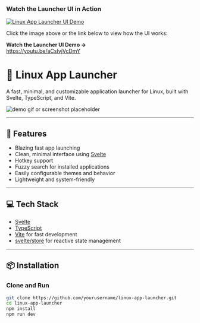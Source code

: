 ###  Watch the Launcher UI in Action

[![Linux App Launcher UI Demo](https://img.youtube.com/vi/aCsIvjVcDmY/0.jpg)](https://youtu.be/aCsIvjVcDmY)

Click the image above or the link below to view how the UI works:

**Watch the Launcher UI Demo →**  
https://youtu.be/aCsIvjVcDmY



# 🐧 Linux App Launcher

A fast, minimal, and customizable application launcher for Linux, built with Svelte, TypeScript, and Vite.

![demo gif or screenshot placeholder](./assets/demo.gif)

---

## 🚀 Features

- Blazing fast app launching
- Clean, minimal interface using [Svelte](https://svelte.dev/)
- Hotkey support
- Fuzzy search for installed applications
- Easily configurable themes and behavior
- Lightweight and system-friendly

---

## 💻 Tech Stack

- [Svelte](https://svelte.dev/)
- [TypeScript](https://www.typescriptlang.org/)
- [Vite](https://vitejs.dev/) for fast development
- [svelte/store](https://svelte.dev/docs#run-time-svelte-store) for reactive state management

---

## 📦 Installation

### Clone and Run

```bash
git clone https://github.com/yourusername/linux-app-launcher.git
cd linux-app-launcher
npm install
npm run dev

